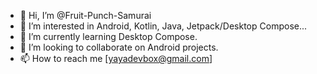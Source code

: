 - 👋 Hi, I’m @Fruit-Punch-Samurai
- 👀 I’m interested in Android, Kotlin, Java, Jetpack/Desktop Compose...
- 🌱 I’m currently learning Desktop Compose.
- 💞️ I’m looking to collaborate on Android projects.
- 📫 How to reach me [yayadevbox@gmail.com]
